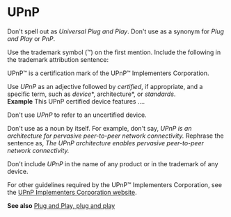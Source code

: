 ﻿# UPnP

Don't spell out as *Universal Plug and Play*. Don't use as a synonym for *Plug and Play* or *PnP*.

Use the trademark symbol (™) on the first mention. Include the following in the trademark attribution sentence:

 UPnP™ is a certification mark of the UPnP™ Implementers Corporation.

Use *UPnP* as an adjective followed by *certified*, if appropriate, and a specific term, such as *device**, architecture*, or *standards*.</br>**Example** This UPnP certified device features .... 

Don't use *UPnP* to refer to an uncertified device.

Don't use as a noun by itself. For example, don't say, *UPnP is an architecture for pervasive peer-to-peer network connectivity.* Rephrase the sentence as, *The UPnP architecture enables pervasive peer-to-peer network connectivity.*

Don't include *UPnP* in the name of any product or in the trademark of any device.

For other guidelines required by the UPnP™ Implementers Corporation, see the [UPnP Implementers Corporation website](http://www.upnp.org/). 

**See also** [Plug and Play, plug and play](/style-guide/a-z-word-list-term-collections/p/plug-and-play)
